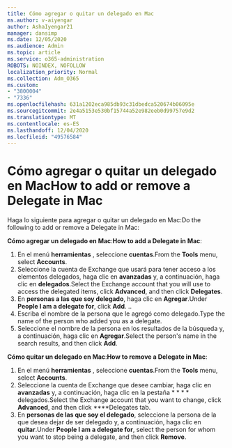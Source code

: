 ```yaml
---
title: Cómo agregar o quitar un delegado en Mac
ms.author: v-aiyengar
author: AshaIyengar21
manager: dansimp
ms.date: 12/05/2020
ms.audience: Admin
ms.topic: article
ms.service: o365-administration
ROBOTS: NOINDEX, NOFOLLOW
localization_priority: Normal
ms.collection: Adm_O365
ms.custom:
- "3800004"
- "7336"
ms.openlocfilehash: 631a1202eca985db93c31dbedca520674b06095e
ms.sourcegitcommit: 2e4a5153e530bf15744a52e982eeb0d99757e9d2
ms.translationtype: MT
ms.contentlocale: es-ES
ms.lasthandoff: 12/04/2020
ms.locfileid: "49576584"
---
```

# <a name="how-to-add-or-remove-a-delegate-in-mac"></a><span data-ttu-id="1883c-102">Cómo agregar o quitar un delegado en Mac</span><span class="sxs-lookup"><span data-stu-id="1883c-102">How to add or remove a Delegate in Mac</span></span>

<span data-ttu-id="1883c-103">Haga lo siguiente para agregar o quitar un delegado en Mac:</span><span class="sxs-lookup"><span data-stu-id="1883c-103">Do the following to add or remove a Delegate in Mac:</span></span>

<span data-ttu-id="1883c-104">**Cómo agregar un delegado en Mac**:</span><span class="sxs-lookup"><span data-stu-id="1883c-104">**How to add a Delegate in Mac**:</span></span>

1. <span data-ttu-id="1883c-105">En el menú **herramientas** , seleccione **cuentas**.</span><span class="sxs-lookup"><span data-stu-id="1883c-105">From the **Tools** menu, select **Accounts**.</span></span>
1. <span data-ttu-id="1883c-106">Seleccione la cuenta de Exchange que usará para tener acceso a los elementos delegados, haga clic en **avanzadas** y, a continuación, haga clic en **delegados**.</span><span class="sxs-lookup"><span data-stu-id="1883c-106">Select the Exchange account that you will use to access the delegated items, click **Advanced**, and then click **Delegates**.</span></span>
1. <span data-ttu-id="1883c-107">En **personas a las que soy delegado**, haga clic en **Agregar**.</span><span class="sxs-lookup"><span data-stu-id="1883c-107">Under **People I am a delegate for**, click **Add**.</span></span> <span data-ttu-id="1883c-108">.</span><span class="sxs-lookup"><span data-stu-id="1883c-108">.</span></span>
1. <span data-ttu-id="1883c-109">Escriba el nombre de la persona que le agregó como delegado.</span><span class="sxs-lookup"><span data-stu-id="1883c-109">Type the name of the person who added you as a delegate.</span></span>
1. <span data-ttu-id="1883c-110">Seleccione el nombre de la persona en los resultados de la búsqueda y, a continuación, haga clic en **Agregar**.</span><span class="sxs-lookup"><span data-stu-id="1883c-110">Select the person's name in the search results, and then click **Add**.</span></span>
 
<span data-ttu-id="1883c-111">**Cómo quitar un delegado en Mac**:</span><span class="sxs-lookup"><span data-stu-id="1883c-111">**How to remove a Delegate in Mac**:</span></span>

1. <span data-ttu-id="1883c-112">En el menú **herramientas** , seleccione **cuentas**.</span><span class="sxs-lookup"><span data-stu-id="1883c-112">From the **Tools** menu, select **Accounts**.</span></span>
1. <span data-ttu-id="1883c-113">Seleccione la cuenta de Exchange que desee cambiar, haga clic en **avanzadas** y, a continuación, haga clic en la pestaña \* \* \* \* delegados.</span><span class="sxs-lookup"><span data-stu-id="1883c-113">Select the Exchange account that you want to change, click **Advanced**, and then click \*\*\*\*Delegates tab.</span></span>
1. <span data-ttu-id="1883c-114">En **personas de las que soy el delegado**, seleccione la persona de la que desea dejar de ser delegado y, a continuación, haga clic en **quitar**.</span><span class="sxs-lookup"><span data-stu-id="1883c-114">Under **People I am a delegate for**, select the person for whom you want to stop being a delegate, and then click **Remove**.</span></span>
